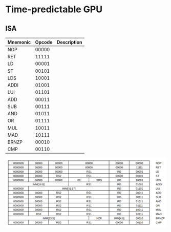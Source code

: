 # Time-predictable GPU

## ISA

| Mnemonic | Opcode | Description |
|----------|--------|-------------|
| NOP      | 00000  |             |
| RET      | 11111  |             |
| LD       | 00001  |             |
| ST       | 00101  |             |
| LDS      | 10001  |             |
| ADDI     | 01001  |             |
| LUI      | 01101  |             |
| ADD      | 00011  |             |
| SUB      | 00111  |             |
| AND      | 01011  |             |
| OR       | 01111  |             |
| MUL      | 10011  |             |
| MAD      | 10111  |             |
| BRNZP    | 00010  |             |
| CMP      | 00110  |             |

![ISA](/images/isa.png)
